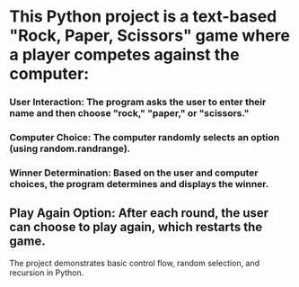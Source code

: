 
# This Python project is a text-based "Rock, Paper, Scissors" game where a player competes against the computer:

### User Interaction: The program asks the user to enter their name and then choose "rock," "paper," or "scissors."
### Computer Choice: The computer randomly selects an option (using random.randrange).
### Winner Determination: Based on the user and computer choices, the program determines and displays the winner.
## Play Again Option: After each round, the user can choose to play again, which restarts the game.
The project demonstrates basic control flow, random selection, and recursion in Python.

